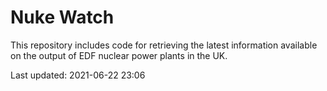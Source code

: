 # Nuke Watch

This repository includes code for retrieving the latest information available on the output of EDF nuclear power plants in the UK.

Last updated: 2021-06-22 23:06